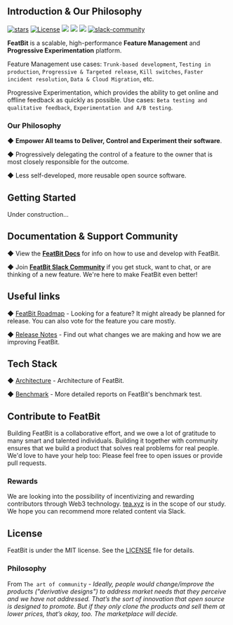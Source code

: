 ## Introduction & Our Philosophy

[![stars](https://img.shields.io/github/stars/featbit/featbit.svg?style=flat&logo=github&colorB=red&label=stars)](https://github.com/featbit/featbit)                   [![License](https://img.shields.io/static/v1?label=license&message=MIT&color=brightgreen)](https://github.com/featbit/featbit/blob/main/LICENSE)
[![](https://img.shields.io/badge/language-.Net%206-%236E359E)](https://dotnet.microsoft.com/)
[![](https://img.shields.io/badge/language-python-%23FFDD53)](https://www.python.org/)
[![](https://img.shields.io/badge/language-typescript-%23007ACC)](https://www.typescriptlang.org/) 
[![slack-community](https://img.shields.io/badge/slack-join-3CC798?style=social&logo=slack)](https://join.slack.com/t/featbit/shared_invite/zt-1ew5e2vbb-x6Apan1xZOaYMnFzqZkGNQ)  



**FeatBit** is a scalable, high-performance **Feature Management** and **Progressive Experimentation** platform.

Feature Management use cases: `Trunk-based development`, `Testing in production`, `Progressive & Targeted release`, `Kill switches`, `Faster incident resolution`, `Data & Cloud Migration`, etc.
    
Progressive Experimentation, which provides the ability to get online and offline feedback as quickly as possible. Use cases: `Beta testing and qualitative feedback`, `Experimentation and A/B testing`.

### Our Philosophy
◆ **Empower All teams to Deliver, Control and Experiment their software**. 

◆ Progressively delegating the control of a feature to the owner that is most closely responsible for the outcome.

◆ Less self-developed, more reusable open source software. 


## Getting Started

Under construction...

## Documentation & Support Community

◆ View the [**FeatBit Docs**](https://featbit.gitbook.io/) for info on how to use and develop with FeatBit.

◆ Join [**FeatBit Slack Community**](https://join.slack.com/t/featbit/shared_invite/zt-1ew5e2vbb-x6Apan1xZOaYMnFzqZkGNQ) if you get stuck, want to chat, or are thinking of a new feature. We're here to make FeatBit even better!

## Useful links

◆ [FeatBit Roadmap](https://featbit.gitbook.io/docs/roadmap/roadmap-voter) - Looking for a feature? It might already be planned for release. You can also vote for the feature you care mostly.

◆ [Release Notes](https://github.com/featbit/featbit/releases) - Find out what changes we are making and how we are improving FeatBit.

## Tech Stack

◆ [Architecture](https://featbit.gitbook.io/docs/tech-stack/architecture) - Architecture of FeatBit.

◆ [Benchmark](https://featbit.gitbook.io/docs/tech-stack/benchmark) - More detailed reports on FeatBit's benchmark test. 


## Contribute to FeatBit

Building FeatBit is a collaborative effort, and we owe a lot of gratitude to many smart and talented individuals. Building it together with community ensures that we build a product that solves real problems for real people. We'd love to have your help too: Please feel free to open issues or provide pull requests.

### Rewards

We are looking into the possibility of incentivizing and rewarding contributors through Web3 technology. [tea.xyz](https://tea.xyz) is in the scope of our study. We hope you can recommend more related content via Slack.

## License

FeatBit is under the MIT license. See the [LICENSE](https://github.com/featbit/featbit/blob/main/LICENSE) file for details.

### Philosophy

From `The art of community` - *Ideally, people would change/improve the products
("derivative designs") to address market needs that they perceive and we have not addressed.
That’s the sort of innovation that open source is designed to promote. But if they only clone the
products and sell them at lower prices, that’s okay, too. The marketplace will decide.*

